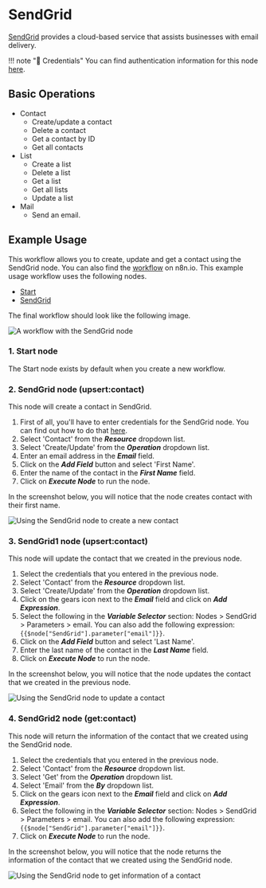 # SendGrid

[SendGrid](https://SendGrid.co) provides a cloud-based service that assists businesses with email delivery.

!!! note "🔑 Credentials"
    You can find authentication information for this node [here](/integrations/credentials/sendgrid/).


## Basic Operations

* Contact
    * Create/update a contact
    * Delete a contact
    * Get a contact by ID
    * Get all contacts
* List
    * Create a list
    * Delete a list
    * Get a list
    * Get all lists
    * Update a list
* Mail
    * Send an email.

## Example Usage

This workflow allows you to create, update and get a contact using the SendGrid node. You can also find the [workflow](https://n8n.io/workflows/901) on n8n.io. This example usage workflow uses the following nodes.
- [Start](/integrations/core-nodes/n8n-nodes-base.start/)
- [SendGrid]()

The final workflow should look like the following image.

![A workflow with the SendGrid node](/_images/integrations/nodes/sendgrid/workflow.png)

### 1. Start node

The Start node exists by default when you create a new workflow.

### 2. SendGrid node (upsert:contact)

This node will create a contact in SendGrid.

1. First of all, you'll have to enter credentials for the SendGrid node. You can find out how to do that [here](/integrations/credentials/sendgrid/).
2. Select 'Contact' from the ***Resource*** dropdown list.
3. Select 'Create/Update' from the ***Operation*** dropdown list.
4. Enter an email address in the ***Email*** field.
5. Click on the ***Add Field*** button and select 'First Name'.
6. Enter the name of the contact in the ***First Name*** field.
7. Click on ***Execute Node*** to run the node.

In the screenshot below, you will notice that the node creates contact with their first name.

![Using the SendGrid node to create a new contact](/_images/integrations/nodes/sendgrid/sendgrid_node.png)

### 3. SendGrid1 node (upsert:contact)

This node will update the contact that we created in the previous node.


1. Select the credentials that you entered in the previous node.
2. Select 'Contact' from the ***Resource*** dropdown list.
3. Select 'Create/Update' from the ***Operation*** dropdown list.
4. Click on the gears icon next to the ***Email*** field and click on ***Add Expression***.
5. Select the following in the ***Variable Selector*** section: Nodes > SendGrid > Parameters > email. You can also add the following expression: `{{$node["SendGrid"].parameter["email"]}}`.
6. Click on the ***Add Field*** button and select 'Last Name'.
7. Enter the last name of the contact in the ***Last Name*** field.
8. Click on ***Execute Node*** to run the node.

In the screenshot below, you will notice that the node updates the contact that we created in the previous node.

![Using the SendGrid node to update a contact](/_images/integrations/nodes/sendgrid/sendgrid1_node.png)

### 4. SendGrid2 node (get:contact)

This node will return the information of the contact that we created using the SendGrid node.

1. Select the credentials that you entered in the previous node.
2. Select 'Contact' from the ***Resource*** dropdown list.
3. Select 'Get' from the ***Operation*** dropdown list.
4. Select 'Email' from the ***By*** dropdown list.
5. Click on the gears icon next to the ***Email*** field and click on ***Add Expression***.
6. Select the following in the ***Variable Selector*** section: Nodes > SendGrid > Parameters > email. You can also add the following expression: `{{$node["SendGrid"].parameter["email"]}}`.
7. Click on ***Execute Node*** to run the node.


In the screenshot below, you will notice that the node returns the information of the contact that we created using the SendGrid node.

![Using the SendGrid node to get information of a contact](/_images/integrations/nodes/sendgrid/sendgrid2_node.png)
